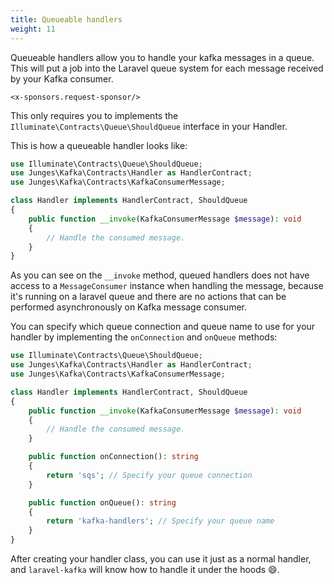 ```yaml
---
title: Queueable handlers
weight: 11
---
```


Queueable handlers allow you to handle your kafka messages in a queue. This will put a job into the Laravel queue system for each message received by your Kafka consumer.

```+parse
<x-sponsors.request-sponsor/>
```

This only requires you to implements the `Illuminate\Contracts\Queue\ShouldQueue` interface in your Handler.

This is how a queueable handler looks like:

```php
use Illuminate\Contracts\Queue\ShouldQueue;
use Junges\Kafka\Contracts\Handler as HandlerContract;
use Junges\Kafka\Contracts\KafkaConsumerMessage;

class Handler implements HandlerContract, ShouldQueue
{
    public function __invoke(KafkaConsumerMessage $message): void
    {
        // Handle the consumed message.
    }
}
```

As you can see on the `__invoke` method, queued handlers does not have access to a `MessageConsumer` instance when handling the message,
because it's running on a laravel queue and there are no actions that can be performed asynchronously on Kafka message consumer.

You can specify which queue connection and queue name to use for your handler by implementing the `onConnection` and `onQueue` methods:

```php
use Illuminate\Contracts\Queue\ShouldQueue;
use Junges\Kafka\Contracts\Handler as HandlerContract;
use Junges\Kafka\Contracts\KafkaConsumerMessage;

class Handler implements HandlerContract, ShouldQueue
{
    public function __invoke(KafkaConsumerMessage $message): void
    {
        // Handle the consumed message.
    }

    public function onConnection(): string
    {
        return 'sqs'; // Specify your queue connection
    }

    public function onQueue(): string
    {
        return 'kafka-handlers'; // Specify your queue name
    }
}
```

After creating your handler class, you can use it just as a normal handler, and `laravel-kafka` will know how to handle it under the hoods 😄.


